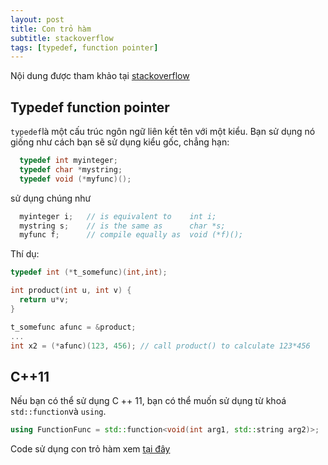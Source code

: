 ```yaml
---
layout: post
title: Con trỏ hàm
subtitle: stackoverflow
tags: [typedef, function pointer]
---
```

Nội dung được tham khảo tại [stackoverflow](https://stackoverflow.com/questions/4295432/typedef-function-pointer)

## Typedef function pointer

`typedef`là một cấu trúc ngôn ngữ liên kết tên với một kiểu.
Bạn sử dụng nó giống như cách bạn sẽ sử dụng kiểu gốc, chẳng hạn:
```cpp
  typedef int myinteger;
  typedef char *mystring;
  typedef void (*myfunc)();
```
sử dụng chúng như

```cpp
  myinteger i;   // is equivalent to    int i;
  mystring s;    // is the same as      char *s;
  myfunc f;      // compile equally as  void (*f)();
```
Thí dụ:
```cpp
typedef int (*t_somefunc)(int,int);

int product(int u, int v) {
  return u*v;
}

t_somefunc afunc = &product;
...
int x2 = (*afunc)(123, 456); // call product() to calculate 123*456
```
## C++11

Nếu bạn có thể sử dụng C ++ 11, bạn có thể muốn sử dụng từ khoá `std::function`và `using`.
```cpp
using FunctionFunc = std::function<void(int arg1, std::string arg2)>;
```

Code sử dụng con trỏ hàm xem [tại đây](/2021-04-04-NKLINEUP-Xếp-hàng)
